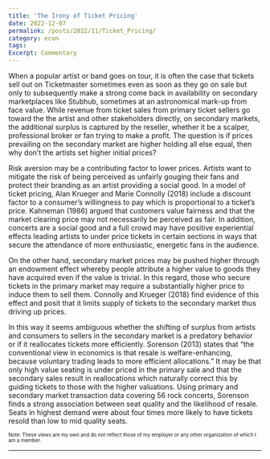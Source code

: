 ```yaml
---
title: 'The Irony of Ticket Pricing'
date: 2022-12-07
permalink: /posts/2022/11/Ticket_Pricing/
category: econ
tags:
Excerpt: Commentary
---
```


When a popular artist or band goes on tour, it is often the case that tickets sell out on Ticketmaster sometimes even as soon as they go on sale but only to subsequently make a strong come back in availability on secondary marketplaces like Stubhub, sometimes at an astronomical mark-up from face value. While revenue from ticket sales from primary ticket sellers go toward the the artist and other stakeholders directly, on secondary markets, the additional surplus is captured by the reseller, whether it be a scalper, professional broker or fan trying to make a profit. The question is if prices prevailing on the secondary market are higher holding all else equal, then why don’t the artists set higher initial prices?

Risk aversion may be a contributing factor to lower prices. Artists want to mitigate the risk of being perceived as unfairly gouging their fans and protect their branding as an artist providing a social good. In a model of ticket pricing, Alan Krueger and Marie Connolly (2018) include a discount factor to a consumer’s willingness to pay which is proportional to a ticket’s price. Kahneman (1986) argued that customers value fairness and that the market clearing price may not necessarily be perceived as fair. In addition, concerts are a social good and a full crowd may have positive experiential effects leading artists to under price tickets in certain sections in ways that secure the attendance of more enthusiastic, energetic fans in the audience. 

On the other hand, secondary market prices may be pushed higher through an endowment effect whereby people attribute a higher value to goods they have acquired even if the value is trivial. In this regard, those who secure tickets in the primary market may require a substantially higher price to induce them to sell them. Connolly and Krueger (2018) find evidence of this effect and posit that it limits supply of tickets to the secondary market thus driving up prices.

In this way it seems ambiguous whether the shifting of surplus from artists and consumers to sellers in the secondary market is a predatory behavior or if it reallocates tickets more efficiently.  Sorenson (2013) states that “the conventional view in economics is that resale is welfare-enhancing, because voluntary trading leads to more efficient allocations.” It may be that only high value seating is under priced in the primary sale and that the secondary sales result in reallocations which naturally correct this by guiding tickets to those with the higher valuations. Using primary and secondary market transaction data covering 56 rock concerts, Sorenson finds a strong association between seat quality and the likelihood of resale. Seats in highest demand were about four times more likely to have tickets resold than low to mid quality seats. 

<sub><sup>Note: These views are my own and do not reflect those of my employer or any other organization of which I am a member.</sup></sub>

------